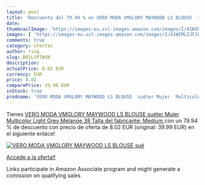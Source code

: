 ```yaml
---
layout: post
title: 'Descuento del 79.94 % en VERO MODA VMGLORY MAYWOOD LS BLOUSE  sué'
date: 
thumbnailImage: 'https://images-eu.ssl-images-amazon.com/images/I/41WIMLIJFIL._SL200_.jpg'
images: [ 'https://images-eu.ssl-images-amazon.com/images/I/41WIMLIJFIL._SL200_.jpg' ]
comments: true
category: ofertas
author: ring
slug: B01LYPTWSN
description:
actualPrice: 8.02 EUR
currency: EUR
price: 8.02
comparePrice: 39.99 EUR
inStock: true
prodname: 'VERO MODA VMGLORY MAYWOOD LS BLOUSE  suéter Mujer  Multicolor  Light Grey Melange   38  Talla del fabricante: Medium '
---
```


Tienes [VERO MODA VMGLORY MAYWOOD LS BLOUSE  suéter Mujer  Multicolor  Light Grey Melange   38  Talla del fabricante: Medium ](https://www.amazon.es/dp/B01LYPTWSN/?tag=tolees-21) con un 79.94 % de descuento con precio de oferta de 8.02 EUR (original: 39.99 EUR) en el siguiente enlace!

[![VERO MODA VMGLORY MAYWOOD LS BLOUSE  sué](https://images-eu.ssl-images-amazon.com/images/I/41WIMLIJFIL._SL200_.jpg)](https://www.amazon.es/dp/B01LYPTWSN/?tag=tolees-21)

[Accede a la oferta!!](https://www.amazon.es/dp/B01LYPTWSN/?tag=tolees-21)

Links participate in Amazon Associate program and might generate a comission on qualifying sales


